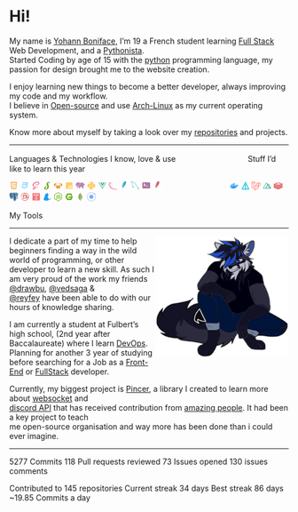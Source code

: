 # Hi!

My name is [Yohann Boniface](https://www.linkedin.com/in/yohann-boniface/), I’m 19 a French student learning 
[Full Stack](https://www.freecodecamp.org/news/what-is-a-full-stack-developer-back-end-front-end-full-stack-engineer/) 
Web Development, and a [Pythonista](https://www.linkedin.com/pulse/what-pythonistas-aakash-padhiyar). <br> 
Started Coding by age of 15 with the [python](https://www.python.org/) programming language, my passion for design
brought me to the website creation. 

I enjoy learning new things to become a better developer, always improving my code and my workflow.<br>
I believe in [Open-source](https://en.wikipedia.org/wiki/Open_source) and use [Arch-Linux](https://archlinux.org/) as my
current operating system.


Know more about myself by taking a look over my [repositories](https://github.com/Sigmanificient?tab=repositories) and 
projects.

<hr>


Languages & Technologies I know, love & use 　　　　　　　　　Stuff I’d like to learn this year

<div>
<img src="icons/html.svg" width="16px">
<img src="icons/css_dark.svg" width="16px">
<img src="icons/scss.svg" width="16px">
<img src="icons/stylus.svg" width="16px">
<img src="icons/pug.svg" width="16px">
<img src="icons/js.svg" width="16px">
<img src="icons/php.svg" width="16px">
<img src="icons/python.svg" width="16px">
<img src="icons/vue.svg" width="16px">
<img src="icons/flask.svg" width="16px">
<img src="icons/sqlite.svg" width="16px">
<img src="icons/sql.svg" width="16px">
<img src="icons/shell.svg" width="16px">
<img src="icons/htaccess.svg" width="16px"> 　　　　　　　　 
<img src="icons/docker.svg" width="16px">
<img src="icons/apl.svg" width="16px">
<img src="icons/laravel.svg" width="16px">
<img src="icons/nuxt.svg" width="16px">
<img src="icons/redis.svg" width="16px">
<img src="icons/pgsql.svg" width="16px">
<img src="icons/postcss.svg" width="16px">
<img src="icons/travis.svg" width="16px">
<img src="icons/yarn.svg" width="16px">
<img src="icons/nodejs.svg" width="16px">
<img src="icons/nginx.svg" width="16px">
<img src="icons/mongodb.svg" width="16px">
<img src="icons/ionic.svg" width="16px">
</div>

My Tools

<hr>
<img src="svg/sigma.svg" align="right" width="240">

I dedicate a part of my time to help beginners finding a way in the wild world of programming, or other<br>
developer to learn a new skill. As such I am very proud of the work my friends [@drawbu](https://github.com/drawbu/),
[@vedsaga](https://github.com/Vedsaga/) &<br>
[@reyfey](https://github.com/Reyfey/) have been able to do with our hours of knowledge sharing.

I am currently a student at Fulbert’s high school, (2nd year after Baccalaureate) where I learn 
[DevOps](https://en.wikipedia.org/wiki/DevOps/). <br>
Planning for another 3 year of studying before searching for a Job as a 
[Front-End](https://en.wikipedia.org/wiki/Front-end_web_development) or 
[FullStack](https://en.wikipedia.org/w/index.php?title=Full_stack) developer.

Currently, my biggest project is [Pincer](https://pincer.dev), a library I created to learn more about 
[websocket](https://en.wikipedia.org/wiki/WebSocket) and<br>
[discord API](https://discord.dev) that has received contribution from 
[amazing people](https://github.com/Pincer-org/Pincer/graphs/contributors). It had been a key project to teach<br>
me open-source organisation and way more has been done than i could ever imagine.

<hr>

5277 Commits
118 Pull requests reviewed
73 Issues opened
130 issues comments

Contributed to 145 repositories
Current streak 34 days
Best streak 86 days
~19.85 Commits a day
